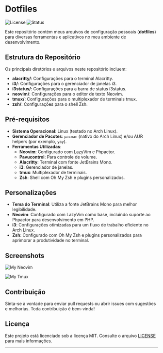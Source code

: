 # Dotfiles

![License](https://img.shields.io/github/license/svitorz/dotfiles)
![Status](https://img.shields.io/badge/status-active-success)

Este repositório contém meus arquivos de configuração pessoais (**dotfiles**) para diversas ferramentas e aplicativos no meu ambiente de desenvolvimento.

## Estrutura do Repositório

Os principais diretórios e arquivos neste repositório incluem:

- **alacritty/**: Configurações para o terminal Alacritty.
- **i3/**: Configurações para o gerenciador de janelas i3.
- **i3status/**: Configurações para a barra de status i3status.
- **neovim/**: Configurações para o editor de texto Neovim.
- **tmux/**: Configurações para o multiplexador de terminais tmux.
- **zsh/**: Configurações para o shell Zsh.

## Pré-requisitos

- **Sistema Operacional**: Linux (testado no Arch Linux).
- **Gerenciador de Pacotes**: `pacman` (nativo do Arch Linux) e/ou AUR helpers (por exemplo, `yay`).
- **Ferramentas Utilizadas**:
  - **Neovim**: Configurado com LazyVim e Phpactor.
  - **Pavucontrol**: Para controle de volume.
  - **Alacritty**: Terminal com fonte JetBrains Mono.
  - **i3**: Gerenciador de janelas.
  - **tmux**: Multiplexador de terminais.
  - **Zsh**: Shell com Oh My Zsh e plugins personalizados.
## Personalizações

- **Tema do Terminal**: Utiliza a fonte JetBrains Mono para melhor legibilidade.
- **Neovim**: Configurado com LazyVim como base, incluindo suporte ao Phpactor para desenvolvimento em PHP.
- **i3**: Configurações otimizadas para um fluxo de trabalho eficiente no Arch Linux.
- **Zsh**: Configurado com Oh My Zsh e plugins personalizados para aprimorar a produtividade no terminal.

## Screenshots

![My Neovim](docs/nvim.png)

![My Tmux](docs/tmux.png)


## Contribuição

Sinta-se à vontade para enviar pull requests ou abrir issues com sugestões e melhorias. Toda contribuição é bem-vinda!

## Licença

Este projeto está licenciado sob a licença MIT. Consulte o arquivo [LICENSE](LICENSE) para mais informações.

---

